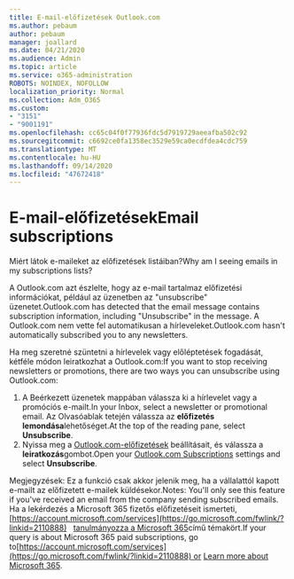 ```yaml
---
title: E-mail-előfizetések Outlook.com
ms.author: pebaum
author: pebaum
manager: joallard
ms.date: 04/21/2020
ms.audience: Admin
ms.topic: article
ms.service: o365-administration
ROBOTS: NOINDEX, NOFOLLOW
localization_priority: Normal
ms.collection: Adm_O365
ms.custom:
- "3151"
- "9001191"
ms.openlocfilehash: cc65c04f0f77936fdc5d7919729aeeafba502c92
ms.sourcegitcommit: c6692ce0fa1358ec3529e59ca0ecdfdea4cdc759
ms.translationtype: MT
ms.contentlocale: hu-HU
ms.lasthandoff: 09/14/2020
ms.locfileid: "47672418"
---
```

# <a name="email-subscriptions"></a><span data-ttu-id="be839-102">E-mail-előfizetések</span><span class="sxs-lookup"><span data-stu-id="be839-102">Email subscriptions</span></span>

<span data-ttu-id="be839-103">Miért látok e-maileket az előfizetések listáiban?</span><span class="sxs-lookup"><span data-stu-id="be839-103">Why am I seeing emails in my subscriptions lists?</span></span>

<span data-ttu-id="be839-104">A Outlook.com azt észlelte, hogy az e-mail tartalmaz előfizetési információkat, például az üzenetben az "unsubscribe" üzenetet.</span><span class="sxs-lookup"><span data-stu-id="be839-104">Outlook.com has detected that the email message contains subscription information, including "Unsubscribe" in the message.</span></span> <span data-ttu-id="be839-105">A Outlook.com nem vette fel automatikusan a hírleveleket.</span><span class="sxs-lookup"><span data-stu-id="be839-105">Outlook.com hasn't automatically subscribed you to any newsletters.</span></span>

<span data-ttu-id="be839-106">Ha meg szeretné szüntetni a hírlevelek vagy előléptetések fogadását, kétféle módon leiratkozhat a Outlook.com:</span><span class="sxs-lookup"><span data-stu-id="be839-106">If you want to stop receiving newsletters or promotions, there are two ways you can unsubscribe using Outlook.com:</span></span>
1. <span data-ttu-id="be839-107">A Beérkezett üzenetek mappában válassza ki a hírlevelet vagy a promóciós e-mailt.</span><span class="sxs-lookup"><span data-stu-id="be839-107">In your Inbox, select a newsletter or promotional email.</span></span> <span data-ttu-id="be839-108">Az Olvasóablak tetején válassza az **előfizetés lemondása**lehetőséget.</span><span class="sxs-lookup"><span data-stu-id="be839-108">At the top of the reading pane, select **Unsubscribe**.</span></span>
2. <span data-ttu-id="be839-109">Nyissa meg a [Outlook.com-előfizetések](https://go.microsoft.com/fwlink/?linkid=2110887) beállításait, és válassza a **leiratkozás**gombot.</span><span class="sxs-lookup"><span data-stu-id="be839-109">Open your [Outlook.com Subscriptions](https://go.microsoft.com/fwlink/?linkid=2110887) settings and select **Unsubscribe**.</span></span>

<span data-ttu-id="be839-110">Megjegyzések: Ez a funkció csak akkor jelenik meg, ha a vállalattól kapott e-mailt az előfizetett e-mailek küldésekor.</span><span class="sxs-lookup"><span data-stu-id="be839-110">Notes: You'll only see this feature if you've received an email from the company sending subscribed emails.</span></span>
<span data-ttu-id="be839-111">Ha a lekérdezés a Microsoft 365 fizetős előfizetéseit ismerteti, [https://account.microsoft.com/services](https://go.microsoft.com/fwlink/?linkid=2110888)   [tanulmányozza a Microsoft 365](https://products.office.com/compare-all-microsoft-office-products?tab=1&WT.mc_id=PROD_OL-Web_Support_O365NewValue_Upgrade)című témakört.</span><span class="sxs-lookup"><span data-stu-id="be839-111">If your query is about Microsoft 365 paid subscriptions, go to[https://account.microsoft.com/services](https://go.microsoft.com/fwlink/?linkid=2110888) or [Learn more about Microsoft 365](https://products.office.com/compare-all-microsoft-office-products?tab=1&WT.mc_id=PROD_OL-Web_Support_O365NewValue_Upgrade).</span></span>
  
